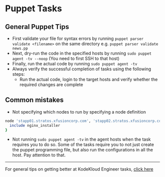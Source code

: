 # Puppet Tasks
## General Puppet Tips
  * First validate your file for syntax errors by running `puppet parser validate <filename>` on the same directory e.g. `puppet parser validate news.pp`
  * Next, dry-run the code in the specified hosts by running `sudo puppet agent -tv --noop` (You need to first SSH to that host)
  * Finally, run the actual code by running `sudo puppet agent -tv` 
  * Always verify the successful completion of tasks using the following steps:
    * Run the actual code, login to the target hosts and verify whether the required changes are complete

## Common mistakes
  * Not specifying which nodes to run by specifying a node definition
  ```ruby
  node 'stapp01.stratos.xfusioncorp.com', 'stapp02.stratos.xfusioncorp.com', 'stapp03.stratos.xfusioncorp.com' {
    include nginx_installer
  }
  ```
  * Not running `sudo puppet agent -tv` in the agent hosts when the task requires you to do so. Some of the tasks require you to not just create the puppet programming file, but also run the configurations in all the host. Pay attention to that.

---
For general tips on getting better at KodeKloud Engineer tasks, [click here](../README.md)